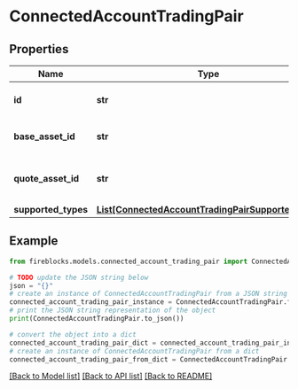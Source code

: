# ConnectedAccountTradingPair


## Properties

Name | Type | Description | Notes
------------ | ------------- | ------------- | -------------
**id** | **str** | The ID of the trading pair. | 
**base_asset_id** | **str** | The Symbol of the base asset. | 
**quote_asset_id** | **str** | The symbol of the quote asset. | 
**supported_types** | [**List[ConnectedAccountTradingPairSupportedType]**](ConnectedAccountTradingPairSupportedType.md) |  | 

## Example

```python
from fireblocks.models.connected_account_trading_pair import ConnectedAccountTradingPair

# TODO update the JSON string below
json = "{}"
# create an instance of ConnectedAccountTradingPair from a JSON string
connected_account_trading_pair_instance = ConnectedAccountTradingPair.from_json(json)
# print the JSON string representation of the object
print(ConnectedAccountTradingPair.to_json())

# convert the object into a dict
connected_account_trading_pair_dict = connected_account_trading_pair_instance.to_dict()
# create an instance of ConnectedAccountTradingPair from a dict
connected_account_trading_pair_from_dict = ConnectedAccountTradingPair.from_dict(connected_account_trading_pair_dict)
```
[[Back to Model list]](../README.md#documentation-for-models) [[Back to API list]](../README.md#documentation-for-api-endpoints) [[Back to README]](../README.md)


